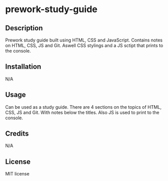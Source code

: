 # prework-study-guide
## Description

Prework study guide built using HTML, CSS and JavaScript.
Contains notes on HTML, CSS, JS and Git. Aswell CSS stylings and a JS sctipt that prints to the console.

## Installation

N/A

## Usage

Can be used as a study guide. There are 4 sections on the topics of HTML, CSS, JS and Git. With notes below the titles. Also JS is used to print to the console. 

## Credits

N/A

## License

MIT license
